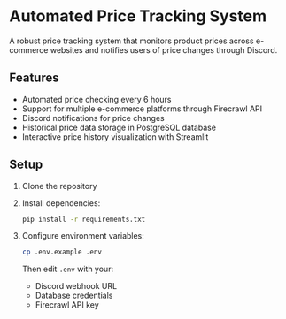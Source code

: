 # Automated Price Tracking System

A robust price tracking system that monitors product prices across e-commerce websites and notifies users of price changes through Discord.

## Features

- Automated price checking every 6 hours
- Support for multiple e-commerce platforms through Firecrawl API
- Discord notifications for price changes
- Historical price data storage in PostgreSQL database
- Interactive price history visualization with Streamlit

## Setup

1. Clone the repository
2. Install dependencies:

   ```bash
   pip install -r requirements.txt
   ```

3. Configure environment variables:

   ```bash
   cp .env.example .env
   ```

   Then edit `.env` with your:
   - Discord webhook URL
   - Database credentials
   - Firecrawl API key
